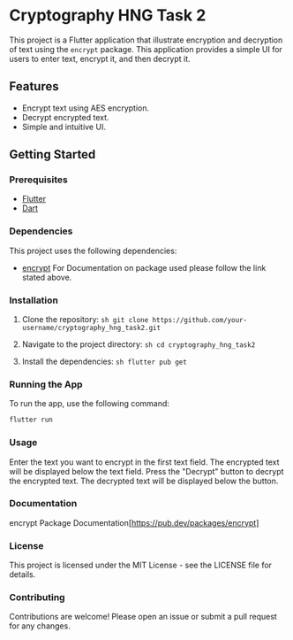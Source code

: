 # Cryptography HNG Task 2

This project is a Flutter application that illustrate encryption and decryption of text using the `encrypt` package. This application provides a simple UI for users to enter text, encrypt it, and then decrypt it.

## Features

- Encrypt text using AES encryption.
- Decrypt encrypted text.
- Simple and intuitive UI.

## Getting Started

### Prerequisites

- [Flutter](https://flutter.dev/docs/get-started/install)
- [Dart](https://dart.dev/get-dart)

### Dependencies

This project uses the following dependencies:

- [encrypt](https://pub.dev/packages/encrypt)
For Documentation on package used please follow the link stated above.

### Installation

1. Clone the repository:
     ```sh git clone https://github.com/your-username/cryptography_hng_task2.git ```
     

2. Navigate to the project directory:
     ```sh cd cryptography_hng_task2 ```


3. Install the dependencies:
    ```sh flutter pub get ```
    

### Running the App 


To run the app, use the following command:
```sh
flutter run
```

### Usage
Enter the text you want to encrypt in the first text field.
The encrypted text will be displayed below the text field.
Press the "Decrypt" button to decrypt the encrypted text.
The decrypted text will be displayed below the button.

### Documentation
encrypt Package Documentation[https://pub.dev/packages/encrypt]
### License


This project is licensed under the MIT License - see the LICENSE file for details.


### Contributing
Contributions are welcome! Please open an issue or submit a pull request for any changes.

